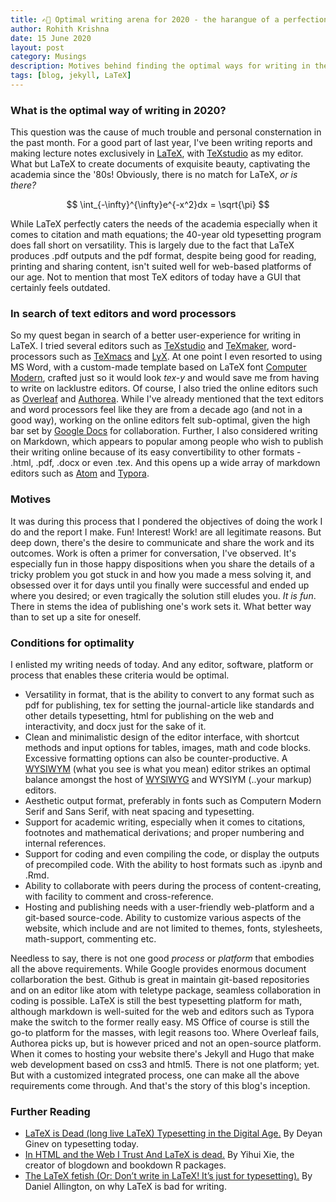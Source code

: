 ```yaml
---
title: ✍🏽 Optimal writing arena for 2020 - the harangue of a perfectionist
author: Rohith Krishna
date: 15 June 2020
layout: post
category: Musings
description: Motives behind finding the optimal ways for writing in the digital age.
tags: [blog, jekyll, LaTeX]
---
```




### What is the optimal way of writing in 2020?

This question was the cause of much trouble and personal consternation in the past month. For a good part of last year, I've been writing reports and making lecture notes exclusively in [LaTeX](https://www.latex-project.org/), with [TeXstudio](https://texstudio.org/) as my editor. What but LaTeX to create documents of exquisite beauty, captivating the academia since the '80s! Obviously, there is no match for LaTeX, *or is there?*

$$
\int_{-\infty}^{\infty}e^{-x^2}dx = \sqrt{\pi}
$$

While LaTeX perfectly caters the needs of the academia especially when it comes to citation and math equations; the 40-year old typesetting program does fall short on versatility. This is largely due to the fact that LaTeX produces .pdf outputs and the pdf format, despite being good for reading, printing and sharing content, isn't suited well for web-based platforms of our age. Not to mention that most TeX editors of today have a GUI that certainly feels outdated.


### In search of text editors and word processors

So my quest began in search of a better user-experience for writing in LaTeX. I tried several editors such as [TeXstudio](https://texstudio.org/) and [TeXmaker](https://www.xm1math.net/texmaker/), word-processors such as [TeXmacs](http://www.texmacs.org/tmweb/home/welcome.en.html) and [LyX](https://www.lyx.org/). At one point I even resorted to using MS Word, with a custom-made template based on LaTeX font [Computer Modern](https://www.fontsquirrel.com/fonts/computer-modern), crafted just so it would look *tex-y* and would save me from having to write on lacklustre editors. Of course, I also tried the online editors such as [Overleaf](https://www.overleaf.com/) and [Authorea](https://www.authorea.com/).  While I've already mentioned that the text editors and word processors feel like they are from a decade ago (and not in a good way), working on the online editors felt sub-optimal, given the high bar set by [Google Docs](https://docs.google.com/) for collaboration. Further, I also considered writing on Markdown, which appears to popular among people who wish to publish their writing online because of its easy convertibility to other formats - .html, .pdf, .docx or even .tex. And this opens up a wide array of markdown editors such as [Atom](https://atom.io/) and [Typora](https://typora.io/).

### Motives

It was during this process that I pondered the objectives of doing the work I do and the report I make. Fun! Interest! Work! are all legitimate reasons. But deep down, there's the desire to communicate and share the work and its outcomes. Work is often a primer for conversation, I've observed. It's especially fun in those happy dispositions when you share the details of a tricky problem you got stuck in and how you made a mess solving it, and obsessed over it for days until you finally were successful and ended up where you desired; or even tragically the solution still eludes you. *It is fun*. There in stems the idea of publishing one's work sets it. What better way than to set up a site for oneself.


### Conditions for optimality

I enlisted my writing needs of today. And any editor, software, platform or process that enables these criteria would be optimal.

- Versatility in format, that is the ability to convert to any format such as pdf for publishing, tex for setting the journal-article like standards and other details typesetting, html for publishing on the web and interactivity, and docx just for the sake of it.
- Clean and minimalistic design of the editor interface, with shortcut methods and input options for tables, images, math and code blocks. Excessive formatting options can also be counter-productive. A [WYSIWYM](https://en.wikipedia.org/wiki/WYSIWYM) (what you see is what you mean) editor strikes an optimal balance amongst the host of [WYSIWYG](https://en.wikipedia.org/wiki/WYSIWYG) and WYSIYM (..your markup) editors.
- Aesthetic output format, preferably in fonts such as Computern Modern Serif and Sans Serif, with neat spacing and typesetting.
- Support for academic writing, especially when it comes to citations, footnotes and mathematical derivations; and proper numbering and internal references.
- Support for coding and even compiling the code, or display the outputs of precompiled code. With the ability to host formats such as .ipynb and .Rmd.
- Ability to collaborate with peers during the process of content-creating, with facility to comment and cross-reference.
- Hosting and publishing needs with a user-friendly web-platform and a git-based source-code. Ability to customize various aspects of the website, which include and are not limited to themes, fonts, stylesheets, math-support, commenting etc.

Needless to say, there is not one good *process* or *platform* that embodies all the above requirements. While Google provides enormous document collarboration the best. Github is great in maintain git-based repositories and on an editor like atom with teletype package, seamless collaboration in coding is possible. LaTeX is still the best typesetting platform for math, although markdown is well-suited for the web and editors such as Typora make the switch to the former really easy. MS Office of course is still the go-to platform for the masses, with legit reasons too. Where Overleaf fails, Authorea picks up, but is however priced and not an open-source platform. When it comes to hosting your website there's Jekyll and Hugo that make web development based on css3 and html5. There is not one platform; yet. But with a customized integrated process, one can make all the above requirements come through. And that's the story of this blog's inception.


### Further Reading

- [LaTeX is Dead (long live LaTeX) Typesetting in the Digital Age.](https://www.authorea.com/users/5713/articles/19359-latex-is-dead-long-live-latex-typesetting-in-the-digital-age) By Deyan Ginev on typesetting today.
- [In HTML and the Web I Trust And LaTeX is dead.](https://yihui.org/en/2018/07/in-html-i-trust/)  By Yihui Xie, the creator of blogdown and bookdown R packages.
- [The LaTeX fetish (Or: Don’t write in LaTeX! It’s just for typesetting).](http://www.danielallington.net/2016/09/the-latex-fetish/)  By Daniel Allington, on why LaTeX is bad for writing.
